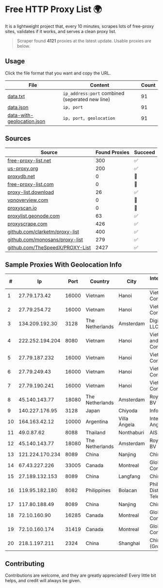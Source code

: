 
# Free HTTP Proxy List 🌍

It is a lightweight project that, every 10 minutes, scrapes lots of free-proxy sites, validates if it works, and serves a clean proxy list.


> Scraper found **4121** proxies at the latest update. Usable proxies are below.

## Usage

Click the file format that you want and copy the URL.


|File|Content|Count|
|----|-------|-----|
|[data.txt](https://raw.githubusercontent.com/themiralay/Proxy-List-World/master/data.txt)|`ip_address:port` combined (seperated new line)|91|
|[data.json](https://raw.githubusercontent.com/themiralay/Proxy-List-World/master/data.json)|`ip, port`|91|
|[data-with-geolocation.json](https://raw.githubusercontent.com/themiralay/Proxy-List-World/master/data-with-geolocation.json)|`ip, port, geolocation`|91|

## Sources

|Source|Found Proxies|Succeed|
|------|-------------|-------|
|[free-proxy-list.net](https://free-proxy-list.net)|300|✅|
|[us-proxy.org](https://www.us-proxy.org)|200|✅|
|[proxydb.net](http://proxydb.net)|0|🚫|
|[free-proxy-list.com](https://free-proxy-list.com/?page=&port=&type%5B%5D=http&type%5B%5D=https&up_time=0&search=Search)|0|🚫|
|[proxy-list.download](https://www.proxy-list.download/HTTP)|26|✅|
|[vpnoverview.com](https://vpnoverview.com/privacy/anonymous-browsing/free-proxy-servers)|0|🚫|
|[proxyscan.io](https://www.proxyscan.io)|0|🚫|
|[proxylist.geonode.com](https://proxylist.geonode.com/api/proxy-list?limit=300&page=1&sort_by=lastChecked&sort_type=desc&protocols=http,https)|63|✅|
|[proxyscrape.com](https://api.proxyscrape.com/v2/?request=displayproxies&protocol=http&timeout=10000&country=all&ssl=all&anonymity=all)|426|✅|
|[github.com/clarketm/proxy-list](https://raw.githubusercontent.com/clarketm/proxy-list/master/proxy-list-raw.txt)|400|✅|
|[github.com/monosans/proxy-list](https://raw.githubusercontent.com/monosans/proxy-list/main/proxies/http.txt)|279|✅|
|[github.com/TheSpeedX/PROXY-List](https://raw.githubusercontent.com/TheSpeedX/PROXY-List/master/http.txt)|2427|✅|


## Sample Proxies With Geolocation Info

|#|Ip|Port|Country|City|Internet Service Provider|
|-|--|----|-------|----|-------------------------|
|1|27.79.173.42|16000|Vietnam|Hanoi|Viettel Corporation|
|2|27.79.254.72|16000|Vietnam|Hanoi|Viettel Corporation|
|3|134.209.192.30|3128|The Netherlands|Amsterdam|DigitalOcean, LLC|
|4|222.252.194.204|8080|Vietnam|Hanoi|VietNam Post and Telecom Corporation|
|5|27.79.187.232|16000|Vietnam|Hanoi|Viettel Corporation|
|6|27.79.249.43|16000|Vietnam|Hanoi|Viettel Corporation|
|7|27.79.190.241|16000|Vietnam|Hanoi|Viettel Corporation|
|8|45.140.143.77|18080|The Netherlands|Amsterdam|RoyaleHosting BV|
|9|140.227.176.95|3128|Japan|Chiyoda|InfoSphere|
|10|164.163.42.12|10000|Argentina|Villa Ángela|Interret Villa Angela SRL|
|11|49.0.87.62|8088|Thailand|Nonthaburi|AIS-Fibre|
|12|45.140.143.77|18080|The Netherlands|Amsterdam|RoyaleHosting BV|
|13|121.224.170.234|8089|China|Nanjing|China Telecom|
|14|67.43.227.226|33005|Canada|Montreal|GloboTech Communications|
|15|27.189.132.153|8089|China|Langfang|Chinanet|
|16|119.95.182.180|8082|Philippines|Bolacan|Philippine Long Distance Telephone Co.|
|17|117.80.188.49|8089|China|Nanjing|China Telecom|
|18|72.10.160.90|16285|Canada|Montreal|GloboTech Communications|
|19|72.10.160.174|31419|Canada|Montreal|GloboTech Communications|
|20|218.1.197.211|2324|China|Shanghai|China Telecom (Group)|



## Contributing

Contributions are welcome, and they are greatly appreciated! Every
little bit helps, and credit will always be given.

